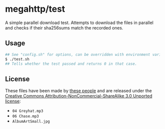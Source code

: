 megahttp/test
=============

A simple parallel download test. Attempts to download the files in parallel and checks if their sha256sums match the recorded ones.

Usage
-----
```bash
## See "config.sh" for options, can be overridden with environment variables
$ ./test.sh
## Tells whether the test passed and returns 0 in that case.
```

License
-------

These files have been made by [these people](https://anapnea.net/music.php) and are released under the [Creative Commons Attribution-NonCommercial-ShareAlike 3.0 Unported license](http://creativecommons.org/licenses/by-nc-sa/3.0/):
* `04 Greyhat.mp3`
* `06 Chase.mp3`
* `AlbumArtSmall.jpg`
